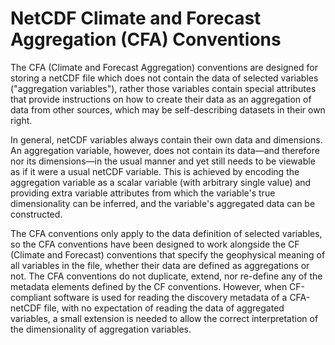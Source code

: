 # NetCDF Climate and Forecast Aggregation (CFA) Conventions

The CFA (Climate and Forecast Aggregation) conventions are designed
for storing a netCDF file which does not contain the data of selected
variables ("aggregation variables"), rather those variables contain
special attributes that provide instructions on how to create their
data as an aggregation of data from other sources, which may be
self-describing datasets in their own right.

In general, netCDF variables always contain their own data and
dimensions. An aggregation variable, however, does not contain its
data&mdash;and therefore nor its dimensions&mdash;in the usual manner
and yet still needs to be viewable as if it were a usual netCDF
variable. This is achieved by encoding the aggregation variable as a
scalar variable (with arbitrary single value) and providing extra
variable attributes from which the variable's true dimensionality can
be inferred, and the variable's aggregated data can be constructed.

The CFA conventions only apply to the data definition of selected
variables, so the CFA conventions have been designed to work alongside
the CF (Climate and Forecast) conventions that specify the geophysical
meaning of all variables in the file, whether their data are defined
as aggregations or not. The CFA conventions do not duplicate, extend,
nor re-define any of the metadata elements defined by the CF
conventions. However, when CF-compliant software is used for reading
the discovery metadata of a CFA-netCDF file, with no expectation of
reading the data of aggregated variables, a small extension is needed
to allow the correct interpretation of the dimensionality of
aggregation variables.

